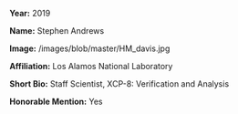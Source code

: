 **Year:** 2019

**Name:** Stephen Andrews

**Image:** /images/blob/master/HM_davis.jpg

**Affiliation:** Los Alamos National Laboratory

**Short Bio:** Staff Scientist, XCP-8: Verification and Analysis

**Honorable Mention:** Yes
